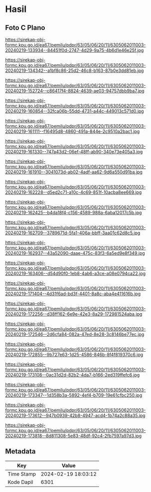 # Hasil

## Foto C Plano

https://sirekap-obj-formc.kpu.go.id/ea67/pemilu/pdpr/63/05/06/20/11/6305062011003-20240219-133934--84451f0d-2747-4d29-9a75-4b6d1e46e25f.jpg

https://sirekap-obj-formc.kpu.go.id/ea67/pemilu/pdpr/63/05/06/20/11/6305062011003-20240219-134342--a1bf8c86-25d2-46c8-b163-87b0e3dd81eb.jpg

https://sirekap-obj-formc.kpu.go.id/ea67/pemilu/pdpr/63/05/06/20/11/6305062011003-20240219-152724--c86417f4-8824-4639-ae03-94757dbb9ba7.jpg

https://sirekap-obj-formc.kpu.go.id/ea67/pemilu/pdpr/63/05/06/20/11/6305062011003-20240219-160854--32fca06b-55dd-4731-a44c-449013c571d0.jpg

https://sirekap-obj-formc.kpu.go.id/ea67/pemilu/pdpr/63/05/06/20/11/6305062011003-20240219-161111--f16495d8-4860-491a-844e-2c9510a2bac1.jpg

https://sirekap-obj-formc.kpu.go.id/ea67/pemilu/pdpr/63/05/06/20/11/6305062011003-20240219-161330--747a43d2-06ef-48ff-ab90-340e73e405a3.jpg

https://sirekap-obj-formc.kpu.go.id/ea67/pemilu/pdpr/63/05/06/20/11/6305062011003-20240219-161910--3041073d-ab02-4adf-aa62-9d6a550d91ba.jpg

https://sirekap-obj-formc.kpu.go.id/ea67/pemilu/pdpr/63/05/06/20/11/6305062011003-20240219-162228--d5ed2c71-a10c-4c69-851f-10acba8ee669.jpg

https://sirekap-obj-formc.kpu.go.id/ea67/pemilu/pdpr/63/05/06/20/11/6305062011003-20240219-162425--b4da18f4-c156-4589-988a-6aba12017c5b.jpg

https://sirekap-obj-formc.kpu.go.id/ea67/pemilu/pdpr/63/05/06/20/11/6305062011003-20240219-162709--3789671d-5fa1-406a-bbff-3aa01c62d8c5.jpg

https://sirekap-obj-formc.kpu.go.id/ea67/pemilu/pdpr/63/05/06/20/11/6305062011003-20240219-162937--43a52090-daae-475c-83f3-6a5ed9e8f349.jpg

https://sirekap-obj-formc.kpu.go.id/ea67/pemilu/pdpr/63/05/06/20/11/6305062011003-20240219-163406--d54d90f0-1eb8-4ab6-a3ce-a08e0794ca22.jpg

https://sirekap-obj-formc.kpu.go.id/ea67/pemilu/pdpr/63/05/06/20/11/6305062011003-20240219-171404--4d31f6ad-bd3f-4401-8a8c-aba4e411616b.jpg

https://sirekap-obj-formc.kpu.go.id/ea67/pemilu/pdpr/63/05/06/20/11/6305062011003-20240219-172256--d38ff162-6e9e-42e3-8a29-172981524aba.jpg

https://sirekap-obj-formc.kpu.go.id/ea67/pemilu/pdpr/63/05/06/20/11/6305062011003-20240219-172546--2d6cfa84-082a-47ed-8e28-3c8146be77ec.jpg

https://sirekap-obj-formc.kpu.go.id/ea67/pemilu/pdpr/63/05/06/20/11/6305062011003-20240219-172855--9b727e63-1d25-4586-846b-8f4f819370c6.jpg

https://sirekap-obj-formc.kpu.go.id/ea67/pemilu/pdpr/63/05/06/20/11/6305062011003-20240219-173108--0ac31d2d-82b2-4da7-b166-2ed319ffefc6.jpg

https://sirekap-obj-formc.kpu.go.id/ea67/pemilu/pdpr/63/05/06/20/11/6305062011003-20240219-173347--1d358b3a-5892-4ef4-b709-19e61cfbc250.jpg

https://sirekap-obj-formc.kpu.go.id/ea67/pemilu/pdpr/63/05/06/20/11/6305062011003-20240219-173612--947b0939-42b8-4947-acd4-1b74a2c88a35.jpg

https://sirekap-obj-formc.kpu.go.id/ea67/pemilu/pdpr/63/05/06/20/11/6305062011003-20240219-173818--8d811308-5e83-48df-92c4-2fb7597a97d3.jpg


## Metadata

| Key        | Value               |
| ---------- | ------------------- |
| Time Stamp | 2024-02-19 18:03:12 |
| Kode Dapil | 6301                |



